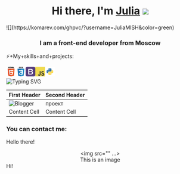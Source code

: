<h1 align="center">Hi there, I'm <a href="https://daniilshat.ru/" target="_blank">Julia</a> 
<img src="https://github.com/blackcater/blackcater/raw/main/images/Hi.gif" height="32"/></h1>
![](https://komarev.com/ghpvc/?username=JuliaMISH&color=green)
<h3 align="center"> I am a front-end developer from Moscow</h3>



⚡+My+skills+and+projects:

<img align='left' alt='HTML5' width='26px' src='https://raw.githubusercontent.com/github/explore/80688e429a7d4ef2fca1e82350fe8e3517d3494d/topics/html/html.png' />
<img align='left' alt='HTML5' width='26px' src='https://raw.githubusercontent.com/github/explore/80688e429a7d4ef2fca1e82350fe8e3517d3494d/topics/css/css.png' />
<img align='left' alt='Bootstrap' width='26px' src='https://raw.githubusercontent.com/github/explore/80688e429a7d4ef2fca1e82350fe8e3517d3494d/topics/bootstrap/bootstrap.png'/>
<img align='left' alt='
JavaScript' width='26px' src='https://raw.githubusercontent.com/github/explore/80688e429a7d4ef2fca1e82350fe8e3517d3494d/topics/javascript/javascript.png' />
<img align='left' alt='Python' width='26px' src='https://raw.githubusercontent.com/github/explore/80688e429a7d4ef2fca1e82350fe8e3517d3494d/topics/python/python.png' />

<br>


![Typing SVG](https://readme-typing-svg.herokuapp.com?color=%2336BCF7&lines=⚡+My+Best+projects:)

| First Header  | Second Header |
| ------------- | ------------- |
| ![Blogger](https://img.shields.io/badge/Blogger-FF5722?style=for-the-badge&logo=blogger&logoColor=white)  | проект  |
| Content Cell  | Content Cell  |
  

### You can contact me:


Hello there!
      <center><img src="" ...></center>
      <center>This is an image</center>
Hi!


<!--
**JuliaMISH/Juliamish** is a ✨ _special_ ✨ repository because its `README.md` (this file) appears on your GitHub profile.


[][mail.ru]
[][telegrams]

<h1 align="center"> ![Typing SVG](https://readme-typing-svg.herokuapp.com?color=%2336BCF7&lines=You+can+contact+me:)</h1>


![Typing SVG](https://readme-typing-svg.herokuapp.com?color=%2336BCF7&lines=You+can+contact+me:)

[mail.ru]:juliamish@mail.ru
[telegrams]:@Mishunia
